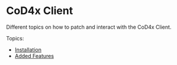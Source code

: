 # CoD4x Client

Different topics on how to patch and interact with the CoD4x Client.

Topics:

* [Installation](/cod4x-client/installation.md)
* [Added Features](/cod4x-client/added-features.md)



